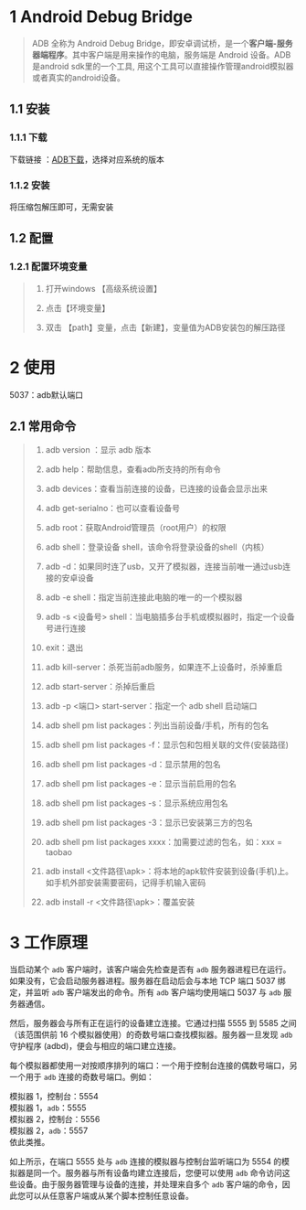 # 1 Android Debug Bridge

> ADB 全称为 Android Debug Bridge，即安卓调试桥，是一个**客户端-服务器端程序**。其中客户端是用来操作的电脑，服务端是 Android 设备。ADB是android sdk里的一个工具, 用这个工具可以直接操作管理android模拟器或者真实的android设备。

## 1.1 安装

### 1.1.1 下载

下载链接 ：[ADB下载](https://adbdownload.com/)，选择对应系统的版本

### 1.1.2 安装

将压缩包解压即可，无需安装

## 1.2 配置

### 1.2.1 配置环境变量

> 1. 打开windows 【高级系统设置】
> 
> 2. 点击【环境变量】
> 
> 3. 双击 【path】变量，点击【新建】，变量值为ADB安装包的解压路径

# 2 使用

5037：adb默认端口

## 2.1 常用命令

> 1. adb version ：显示 adb 版本
> 
> 2. adb help：帮助信息，查看adb所支持的所有命令
> 
> 3. adb devices：查看当前连接的设备，已连接的设备会显示出来
> 
> 4. adb get-serialno：也可以查看设备号
> 
> 5. adb root：获取Android管理员（root用户）的权限
> 
> 6. adb shell：登录设备 shell，该命令将登录设备的shell（内核）
> 
> 7. adb -d：如果同时连了usb，又开了模拟器，连接当前唯一通过usb连接的安卓设备
> 
> 8. adb -e shell：指定当前连接此电脑的唯一的一个模拟器
> 
> 9. adb -s <设备号> shell：当电脑插多台手机或模拟器时，指定一个设备号进行连接
> 
> 10. exit：退出
> 
> 11. adb kill-server：杀死当前adb服务，如果连不上设备时，杀掉重启
> 
> 12. adb start-server：杀掉后重启
> 
> 13. adb -p <端口> start-server：指定一个 adb shell 启动端口
> 
> 14. adb shell pm list packages：列出当前设备/手机，所有的包名
> 
> 15. adb shell pm list packages -f：显示包和包相关联的文件(安装路径)
> 
> 16. adb shell pm list packages -d：显示禁用的包名
> 
> 17. adb shell pm list packages -e：显示当前启用的包名
> 
> 18. adb shell pm list packages -s：显示系统应用包名
> 
> 19. adb shell pm list packages -3：显示已安装第三方的包名
> 
> 20. adb shell pm list packages xxxx：加需要过滤的包名，如：xxx = taobao
> 
> 21. adb install <文件路径\apk>：将本地的apk软件安装到设备(手机)上。如手机外部安装需要密码，记得手机输入密码
> 
> 22. adb install -r <文件路径\apk>：覆盖安装

# 3 工作原理

当启动某个 `adb` 客户端时，该客户端会先检查是否有 `adb` 服务器进程已在运行。如果没有，它会启动服务器进程。服务器在启动后会与本地 TCP 端口 5037 绑定，并监听 `adb` 客户端发出的命令。所有 `adb` 客户端均使用端口 5037 与 `adb` 服务器通信。

然后，服务器会与所有正在运行的设备建立连接。它通过扫描 5555 到 5585 之间（该范围供前 16 个模拟器使用）的奇数号端口查找模拟器。服务器一旦发现 `adb` 守护程序 (adbd)，便会与相应的端口建立连接。

每个模拟器都使用一对按顺序排列的端口：一个用于控制台连接的偶数号端口，另一个用于 `adb` 连接的奇数号端口。例如：

模拟器 1，控制台：5554  
模拟器 1，`adb`：5555  
模拟器 2，控制台：5556  
模拟器 2，`adb`：5557  
依此类推。

如上所示，在端口 5555 处与 `adb` 连接的模拟器与控制台监听端口为 5554 的模拟器是同一个。服务器与所有设备均建立连接后，您便可以使用 `adb` 命令访问这些设备。由于服务器管理与设备的连接，并处理来自多个 `adb` 客户端的命令，因此您可以从任意客户端或从某个脚本控制任意设备。
